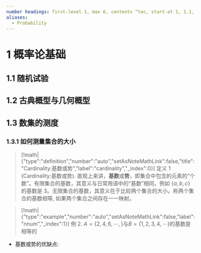 ```yaml
---
number headings: first-level 1, max 6, contents ^toc, start-at 1, 1.1, auto
aliases:
  - Probability
---
```

# 1 概率论基础
## 1.1 随机试验

## 1.2 古典概型与几何概型
## 1.3 数集的测度
### 1.3.1 如何测量集合的大小

> [!math|{"type":"definition","number":"auto","setAsNoteMathLink":false,"title":"Cardinality:基数或势","label":"cardinality","_index":0}] 定义 1 (Cardinality:基数或势).
>  直观上来讲，**基数**或**势**，即集合中包含的元素的“个数”。有限集合的基数，其意义与日常用语中的“基数”相同，例如 $\{a,b,c\}$ 的基数是 $3$。无限集合的基数，其意义在于比较两个集合的大小。称两个集合的基数相等, 如果两个集合之间存在一一映射。

> [!math|{"type":"example","number":"auto","setAsNoteMathLink":false,"label":"nnum","_index":1}] 例 2.
> $A=\{2,4,6,\cdots,\}$与$B=\{1,2,3,4,\cdots\}$的基数是相等的

- 基数或势的优缺点: